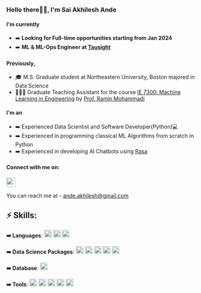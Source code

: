 ### Hello there👋🏼, I'm Sai Akhilesh Ande

#### I'm currently

- ➡️ **Looking for Full-time opportunities starting from Jan 2024**
- ➡️ **ML & ML-Ops Engineer at [Tausight](https://www.tausight.com/)**

#### Previously,

- 🎓 M.S. Graduate student at Northeastern University, Boston majored in Data Science
- 👨🏽‍🏫 Graduate Teaching Assistant for the course [IE 7300: Machine Learning in Engineering](http://www.machinelearninginengineering.com/about/tas) by [Prof. Ramin Mohammadi](https://www.linkedin.com/in/ramin-mohammadi-ml/)

#### I'm an

- ➡️ Experienced Data Scientist and Software Developer(Python)💻
- ➡️ Experienced in programming classical ML Algorithms from scratch in Python
- ➡️ Experienced in developing AI Chatbots using [Rasa](https://rasa.com/open-source/)

#### Connect with me on:
<p>
    <a href="https://www.linkedin.com/in/akhilesh1896/"><img src="https://img.shields.io/badge/linkedin-%230077B5.svg?&style=for-the-badge&logo=linkedin&logoColor=white" height=25>
    </a>
<!--     <a href="https://www.facebook.com/saiakhilesh.a/"><img src="https://img.shields.io/badge/Facebook-1877F2?style=for-the-badge&logo=facebook&logoColor=white" height=25>
    </a>
    <a href="https://www.instagram.com/akh1l_18/"><img src="https://img.shields.io/badge/instagram-%23E4405F.svg?&style=for-the-badge&logo=instagram&logoColor=white" height=25>
    </a>  -->
</p>

You can reach me at - ande.akhilesh@gmail.com
</br>

## ⚡ Skills:
**➡️ Languages**: <img src="https://img.shields.io/badge/-Python-black?style=flat-square&logo=Python" height=20></a>
<img src="https://img.shields.io/badge/C-00599C?style=for-the-badge&logo=c&logoColor=white" height=20></a>
<img src="https://img.shields.io/badge/R-276DC3?style=for-the-badge&logo=r&logoColor=white" height=20></a>

**➡️ Data Science Packages**: <img src="https://img.shields.io/badge/Numpy-777BB4?style=for-the-badge&logo=numpy&logoColor=white" height=20></a>
<img src="https://img.shields.io/badge/Pandas-2C2D72?style=for-the-badge&logo=pandas&logoColor=white" height=20></a>
<img src="https://img.shields.io/badge/scikit_learn-F7931E?style=for-the-badge&logo=scikit-learn&logoColor=white" height=20></a>
<img src="https://img.shields.io/badge/TensorFlow-FF6F00?style=for-the-badge&logo=TensorFlow&logoColor=white" height=20></a>
<img src="	https://img.shields.io/badge/Keras-D00000?style=for-the-badge&logo=Keras&logoColor=white" height=20></a>

**➡️ Database**: <img src="https://img.shields.io/badge/MySQL-00000F?style=for-the-badge&logo=mysql&logoColor=white" height=20>
<!-- ![MySQL](https://img.shields.io/badge/-Docker-black?style=flat-square&logo=docker) -->

**➡️ Tools**: <img src="https://img.shields.io/badge/-Git-black?style=flat-square&logo=git" height=20></a>
<img src="https://img.shields.io/badge/-GitHub-181717?style=flat-square&logo=github" height=20></a>
<img src="https://img.shields.io/badge/-Jupyter-blue?style=flat-square&logo=jupyter" height=20></a>
<img src="https://img.shields.io/badge/-Visual%20Studio%20Code-blue?style=flat-square&logo=visualstudiocode" height=20></a>
<img src="https://img.shields.io/badge/-Vim-blue?style=flat-square&logo=vim" height=20></a>
